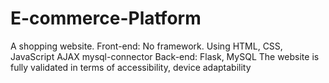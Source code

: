 # E-commerce-Platform
A shopping website. 
Front-end: No framework. Using HTML, CSS, JavaScript AJAX
mysql-connector
Back-end: Flask, MySQL
The website is fully validated in terms of accessibility, device adaptability
